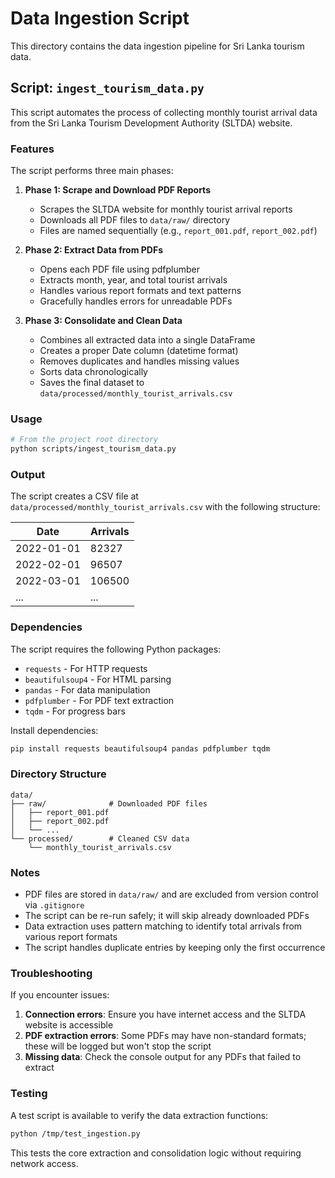 # Data Ingestion Script

This directory contains the data ingestion pipeline for Sri Lanka tourism data.

## Script: `ingest_tourism_data.py`

This script automates the process of collecting monthly tourist arrival data from the Sri Lanka Tourism Development Authority (SLTDA) website.

### Features

The script performs three main phases:

1. **Phase 1: Scrape and Download PDF Reports**
   - Scrapes the SLTDA website for monthly tourist arrival reports
   - Downloads all PDF files to `data/raw/` directory
   - Files are named sequentially (e.g., `report_001.pdf`, `report_002.pdf`)

2. **Phase 2: Extract Data from PDFs**
   - Opens each PDF file using pdfplumber
   - Extracts month, year, and total tourist arrivals
   - Handles various report formats and text patterns
   - Gracefully handles errors for unreadable PDFs

3. **Phase 3: Consolidate and Clean Data**
   - Combines all extracted data into a single DataFrame
   - Creates a proper Date column (datetime format)
   - Removes duplicates and handles missing values
   - Sorts data chronologically
   - Saves the final dataset to `data/processed/monthly_tourist_arrivals.csv`

### Usage

```bash
# From the project root directory
python scripts/ingest_tourism_data.py
```

### Output

The script creates a CSV file at `data/processed/monthly_tourist_arrivals.csv` with the following structure:

| Date       | Arrivals |
|------------|----------|
| 2022-01-01 | 82327    |
| 2022-02-01 | 96507    |
| 2022-03-01 | 106500   |
| ...        | ...      |

### Dependencies

The script requires the following Python packages:
- `requests` - For HTTP requests
- `beautifulsoup4` - For HTML parsing
- `pandas` - For data manipulation
- `pdfplumber` - For PDF text extraction
- `tqdm` - For progress bars

Install dependencies:
```bash
pip install requests beautifulsoup4 pandas pdfplumber tqdm
```

### Directory Structure

```
data/
├── raw/              # Downloaded PDF files
│   ├── report_001.pdf
│   ├── report_002.pdf
│   └── ...
└── processed/        # Cleaned CSV data
    └── monthly_tourist_arrivals.csv
```

### Notes

- PDF files are stored in `data/raw/` and are excluded from version control via `.gitignore`
- The script can be re-run safely; it will skip already downloaded PDFs
- Data extraction uses pattern matching to identify total arrivals from various report formats
- The script handles duplicate entries by keeping only the first occurrence

### Troubleshooting

If you encounter issues:

1. **Connection errors**: Ensure you have internet access and the SLTDA website is accessible
2. **PDF extraction errors**: Some PDFs may have non-standard formats; these will be logged but won't stop the script
3. **Missing data**: Check the console output for any PDFs that failed to extract

### Testing

A test script is available to verify the data extraction functions:

```bash
python /tmp/test_ingestion.py
```

This tests the core extraction and consolidation logic without requiring network access.
